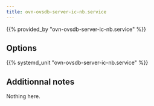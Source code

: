 ```yaml
---
title: ovn-ovsdb-server-ic-nb.service
---
```


{{% provided_by "ovn-ovsdb-server-ic-nb.service" %}}

## Options

{{% systemd_unit "ovn-ovsdb-server-ic-nb.service" %}}

## Additionnal notes

Nothing here.